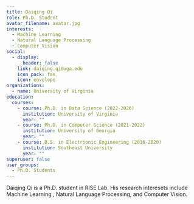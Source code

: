 ```yaml
---
title: Daiqing Qi
role: Ph.D. Student
avatar_filename: avatar.jpg
interests:
  - Machine Learning
  - Natural Language Processing
  - Computer Vision
social:
  - display:
      header: false
    link: daiqing.qi@uga.edu
    icon_pack: fas
    icon: envelope
organizations:
  - name: University of Virginia
education:
  courses:
    - course: Ph.D. in Data Science (2022-2026)
      institution: University of Virginia
      year: ""
    - course: Ph.D. in Computer Science (2021-2022)
      institution: University of Georgia
      year: ""
    - course: B.S. in Electrionic Engineering (2016-2020)
      institution: Southeast University
      year: ""
superuser: false
user_groups:
  - Ph.D. Students
---
```

Daiqing Qi is a Ph.D. student in RISE Lab. His research interesets include Machine Learning , Natural Language Processing, and Computer Vision.
